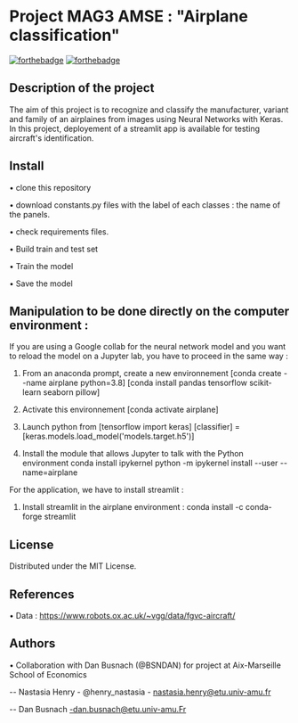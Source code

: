 # Project MAG3 AMSE : "Airplane classification"
[![forthebadge](https://forthebadge.com/images/badges/built-with-love.svg)](https://forthebadge.com) [![forthebadge](https://forthebadge.com/images/badges/made-with-python.svg)](https://forthebadge.com)

## Description of the project
The aim of this project is to recognize and classify the manufacturer, variant and family of an airplaines from images using Neural Networks with Keras. In this project, deployement of a streamlit app is available for testing aircraft's identification.



## Install
• clone this repository

• download constants.py files with the label of each classes : the name of the panels.

• check requirements files.

• Build train and test set

• Train the model

• Save the model



## Manipulation to be done directly on the computer environment :
If you are using a Google collab for the neural network model and you want to reload the model on a Jupyter lab, you have to proceed in the same way :

1. From an anaconda prompt, create a new environnement [conda create --name airplane python=3.8] [conda install pandas tensorflow scikit-learn seaborn pillow]
2. Activate this environnement [conda activate airplane]

3. Launch python from [tensorflow import keras] [classifier] = [keras.models.load_model('models.target.h5')]

4. Install the module that allows Jupyter to talk with the Python environment conda install ipykernel python -m ipykernel install --user --name=airplane


For the application, we have to install streamlit :

1. Install streamlit in the airplane environment : conda install -c conda-forge streamlit




## License

Distributed under the MIT License.

## References
• Data : https://www.robots.ox.ac.uk/~vgg/data/fgvc-aircraft/

## Authors
• Collaboration with Dan Busnach (@BSNDAN) for project at Aix-Marseille School of Economics

 --  Nastasia Henry - @henry_nastasia - nastasia.henry@etu.univ-amu.fr
 
 --  Dan Busnach -dan.busnach@etu.univ-amu.Fr
